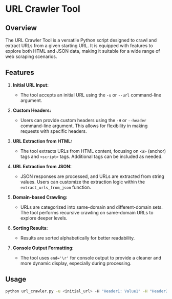 # URL Crawler Tool

## Overview

The URL Crawler Tool is a versatile Python script designed to crawl and extract URLs from a given starting URL. It is equipped with features to explore both HTML and JSON data, making it suitable for a wide range of web scraping scenarios.

## Features

1. **Initial URL Input:**
   - The tool accepts an initial URL using the `-u` or `--url` command-line argument.

2. **Custom Headers:**
   - Users can provide custom headers using the `-H` or `--header` command-line argument. This allows for flexibility in making requests with specific headers.

3. **URL Extraction from HTML:**
   - The tool extracts URLs from HTML content, focusing on `<a>` (anchor) tags and `<script>` tags. Additional tags can be included as needed.

4. **URL Extraction from JSON:**
   - JSON responses are processed, and URLs are extracted from string values. Users can customize the extraction logic within the `extract_urls_from_json` function.

5. **Domain-based Crawling:**
   - URLs are categorized into same-domain and different-domain sets. The tool performs recursive crawling on same-domain URLs to explore deeper levels.

6. **Sorting Results:**
   - Results are sorted alphabetically for better readability.

7. **Console Output Formatting:**
   - The tool uses `end='\r'` for console output to provide a cleaner and more dynamic display, especially during processing.

## Usage

```bash
python url_crawler.py -u <initial_url> -H "Header1: Value1" -H "Header2: Value2"
